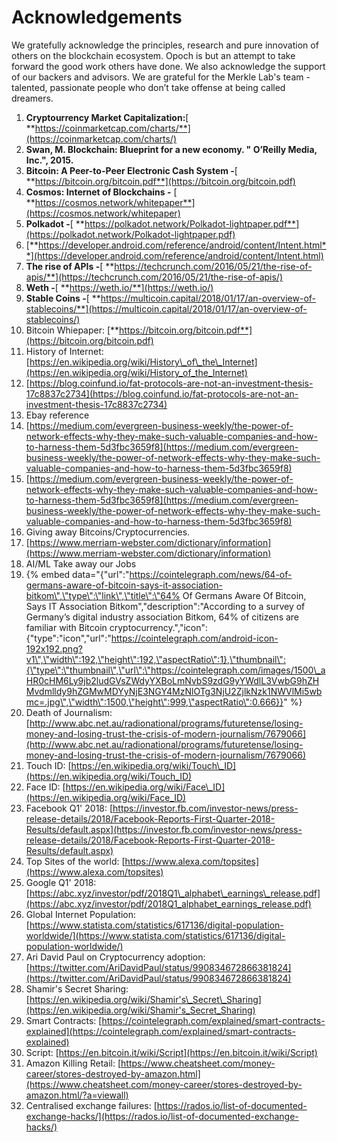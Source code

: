 # Acknowledgements

We gratefully acknowledge the principles, research and pure innovation of others on the blockchain ecosystem. Opoch is but an attempt to take forward the good work others have done. We also acknowledge the support of our backers and advisors. We are grateful for the Merkle Lab's team - talented, passionate people who don’t take offense at being called dreamers.  


1. **Cryptourrency Market Capitalization:**[ **https://coinmarketcap.com/charts/**](https://coinmarketcap.com/charts/)
2. **Swan, M. Blockchain: Blueprint for a new economy. " O’Reilly Media, Inc.", 2015.**
3. **Bitcoin: A Peer-to-Peer Electronic Cash System -**[ **https://bitcoin.org/bitcoin.pdf**](https://bitcoin.org/bitcoin.pdf)
4. **Cosmos: Internet of Blockchains -** [ **https://cosmos.network/whitepaper**](https://cosmos.network/whitepaper)
5. **Polkadot -**[ **https://polkadot.network/Polkadot-lightpaper.pdf**](https://polkadot.network/Polkadot-lightpaper.pdf)
6. [**https://developer.android.com/reference/android/content/Intent.html**](https://developer.android.com/reference/android/content/Intent.html)
7. **The rise of APIs -**[ **https://techcrunch.com/2016/05/21/the-rise-of-apis/**](https://techcrunch.com/2016/05/21/the-rise-of-apis/)
8. **Weth -**[ **https://weth.io/**](https://weth.io/)
9. **Stable Coins -**[ **https://multicoin.capital/2018/01/17/an-overview-of-stablecoins/**](https://multicoin.capital/2018/01/17/an-overview-of-stablecoins/)
10. Bitcoin Whiepaper: [**https://bitcoin.org/bitcoin.pdf**](https://bitcoin.org/bitcoin.pdf)
11. History of Internet: [https://en.wikipedia.org/wiki/History\_of\_the\_Internet](https://en.wikipedia.org/wiki/History_of_the_Internet)
12. [https://blog.coinfund.io/fat-protocols-are-not-an-investment-thesis-17c8837c2734](https://blog.coinfund.io/fat-protocols-are-not-an-investment-thesis-17c8837c2734)
13. Ebay reference
14. [https://medium.com/evergreen-business-weekly/the-power-of-network-effects-why-they-make-such-valuable-companies-and-how-to-harness-them-5d3fbc3659f8](https://medium.com/evergreen-business-weekly/the-power-of-network-effects-why-they-make-such-valuable-companies-and-how-to-harness-them-5d3fbc3659f8)
15. [https://medium.com/evergreen-business-weekly/the-power-of-network-effects-why-they-make-such-valuable-companies-and-how-to-harness-them-5d3fbc3659f8](https://medium.com/evergreen-business-weekly/the-power-of-network-effects-why-they-make-such-valuable-companies-and-how-to-harness-them-5d3fbc3659f8)
16. Giving away Bitcoins/Cryptocurrencies.
17. [https://www.merriam-webster.com/dictionary/information](https://www.merriam-webster.com/dictionary/information)
18. AI/ML Take away our Jobs
19. {% embed data="{\"url\":\"https://cointelegraph.com/news/64-of-germans-aware-of-bitcoin-says-it-association-bitkom\",\"type\":\"link\",\"title\":\"64% Of Germans Aware Of Bitcoin, Says IT Association Bitkom\",\"description\":\"According to a survey of Germany’s digital industry association Bitkom, 64% of citizens are familiar with Bitcoin cryptocurrency.\",\"icon\":{\"type\":\"icon\",\"url\":\"https://cointelegraph.com/android-icon-192x192.png?v1\",\"width\":192,\"height\":192,\"aspectRatio\":1},\"thumbnail\":{\"type\":\"thumbnail\",\"url\":\"https://cointelegraph.com/images/1500\_aHR0cHM6Ly9jb2ludGVsZWdyYXBoLmNvbS9zdG9yYWdlL3VwbG9hZHMvdmlldy9hZGMwMDYyNjE3NGY4MzNlOTg3NjU2ZjlkNzk1NWVlMi5wbmc=.jpg\",\"width\":1500,\"height\":999,\"aspectRatio\":0.666}}" %}
20. Death of Journalism: [http://www.abc.net.au/radionational/programs/futuretense/losing-money-and-losing-trust-the-crisis-of-modern-journalism/7679066](http://www.abc.net.au/radionational/programs/futuretense/losing-money-and-losing-trust-the-crisis-of-modern-journalism/7679066)
21. Touch ID: [https://en.wikipedia.org/wiki/Touch\_ID](https://en.wikipedia.org/wiki/Touch_ID)
22. Face ID: [https://en.wikipedia.org/wiki/Face\_ID](https://en.wikipedia.org/wiki/Face_ID)
23. Facebook Q1' 2018: [https://investor.fb.com/investor-news/press-release-details/2018/Facebook-Reports-First-Quarter-2018-Results/default.aspx](https://investor.fb.com/investor-news/press-release-details/2018/Facebook-Reports-First-Quarter-2018-Results/default.aspx)
24. Top Sites of the world: [https://www.alexa.com/topsites](https://www.alexa.com/topsites)
25. Google Q1' 2018: [https://abc.xyz/investor/pdf/2018Q1\_alphabet\_earnings\_release.pdf](https://abc.xyz/investor/pdf/2018Q1_alphabet_earnings_release.pdf)
26. Global Internet Population: [https://www.statista.com/statistics/617136/digital-population-worldwide/](https://www.statista.com/statistics/617136/digital-population-worldwide/)
27. Ari David Paul on Cryptocurrency adoption: [https://twitter.com/AriDavidPaul/status/990834672866381824](https://twitter.com/AriDavidPaul/status/990834672866381824)
28. Shamir's Secret Sharing: [https://en.wikipedia.org/wiki/Shamir's\_Secret\_Sharing](https://en.wikipedia.org/wiki/Shamir's_Secret_Sharing)
29. Smart Contracts: [https://cointelegraph.com/explained/smart-contracts-explained](https://cointelegraph.com/explained/smart-contracts-explained)
30. Script: [https://en.bitcoin.it/wiki/Script](https://en.bitcoin.it/wiki/Script)
31. Amazon Killing Retail: [https://www.cheatsheet.com/money-career/stores-destroyed-by-amazon.html](https://www.cheatsheet.com/money-career/stores-destroyed-by-amazon.html/?a=viewall)
32. Centralised exchange failures: [https://rados.io/list-of-documented-exchange-hacks/](https://rados.io/list-of-documented-exchange-hacks/)



